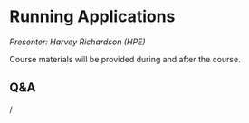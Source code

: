 # Running Applications

*Presenter: Harvey Richardson (HPE)*

Course materials will be provided during and after the course.

<!--
Temporary location of materials (for the lifetime of the training project):

-   Slides: `/project/project_465001098/Slides/HPE/03_Running_Applications_Slurm.pdf`
-->

<!--
Archived materials on LUMI:

-   Slides: `/appl/local/training/4day-20240423/files/LUMI-4day-20231003-1_03_Running_Applications.pdf`

-   Recording: `/appl/local/training/4day-20240423/recordings/1_03_Running_Applications.mp4`

These materials can only be distributed to actual users of LUMI (active user account).
-->

## Q&A

/
